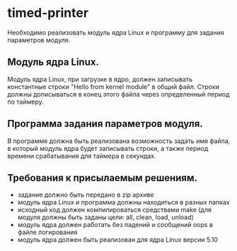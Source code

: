 # timed-printer

Необходимо реализовать модуль ядра Linux и программу для задания параметров модуля.

## Модуль ядра Linux.
Модуль ядра Linux, при загрузке в ядро, должен записывать константные строки "Hello from kernel module" в общий файл. Строки должны дописываться в конец этого файла через определенный период по таймеру.

## Программа задания параметров модуля.
В программе должна быть реализована возможность задать имя файла, в который модуль ядра будет записывать строки, а также период времени срабатывания для таймера в секундах.

## Требования к присылаемым решениям.
- задание должно быть передано в zip архиве
- модуль ядра Linux и программа должны находиться в разных папках
- исходный код должен компилироваться средствами make (для модуля должны быть заданы цели: all, clean, load, unload)
- модуль ядра должен работать без падений и сообщений oops в файле логирования
- модуль ядра должен быть реализован для ядра Linux версии 5.10
